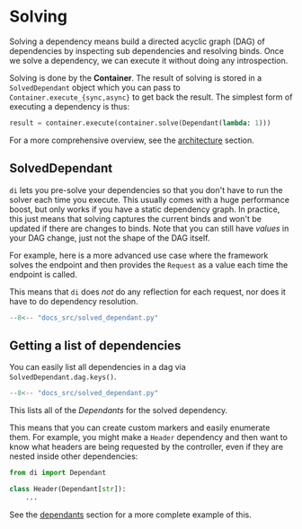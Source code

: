 # Solving

Solving a dependency means build a directed acyclic graph (DAG) of dependencies by inspecting sub dependencies and resolving binds.
Once we solve a dependency, we can execute it without doing any introspection.

Solving is done by the **Container**.
The result of solving is stored in a `SolvedDependant` object which you can pass to `Container.execute_{sync,async}` to get back the result.
The simplest form of executing a dependency is thus:

```python
result = container.execute(container.solve(Dependant(lambda: 1)))
```

For a more comprehensive overview, see the [architecture] section.

## SolvedDependant

`di` lets you pre-solve your dependencies so that you don't have to run the solver each time you execute.
This usually comes with a huge performance boost, but only works if you have a static dependency graph.
In practice, this just means that solving captures the current binds and won't be updated if there are changes to binds.
Note that you can still have *values* in your DAG change, just not the shape of the DAG itself.

For example, here is a more advanced use case where the framework solves the endpoint and then provides the `Request` as a value each time the endpoint is called.

This means that `di` does *not* do any reflection for each request, nor does it have to do dependency resolution.

```Python hl_lines="13-15 18-20"
--8<-- "docs_src/solved_dependant.py"
```

## Getting a list of dependencies

You can easily list all dependencies in a dag via `SolvedDependant.dag.keys()`.

```Python hl_lines="22"
--8<-- "docs_src/solved_dependant.py"
```

This lists all of the *Dependants* for the solved dependency.

This means that you can create custom markers and easily enumerate them.
For example, you might make a `Header` dependency and then want to know what headers are being requested by the controller, even if they are nested inside other dependencies:

```python
from di import Dependant

class Header(Dependant[str]):
    ...
```

See the [dependants] section for a more complete example of this.

[architecture]: architecture.md
[Performance section of the Wiring docs]: wiring.md#performance
[dependants]: dependants.md
